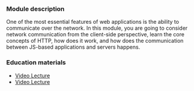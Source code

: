 ### Module description

One of the most essential features of web applications is the ability to communicate over the network. In this module, you are going to consider network communication from the client-side perspective, learn the core concepts of HTTP, how does it work, and how does the communication between JS-based applications and servers happens.

### Education materials

- [Video Lecture](https://youtu.be/Ek2JWFcX8Rk)
- [Video Lecture](https://youtu.be/SaaRNJLxuVo)
